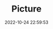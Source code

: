 ---
weight: 1
images:
- /images/edited/126.jpeg
title: Picture
date: 2022-10-24 22:59:53
tags: [luminar neo,work,elephant]
---